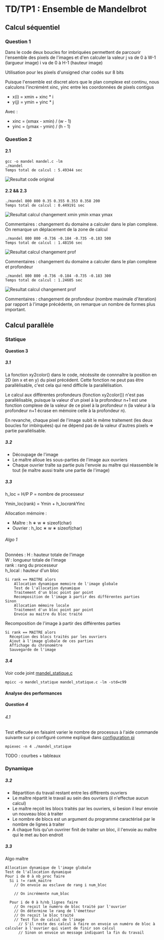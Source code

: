 # TD/TP1 : Ensemble de Mandelbrot

## Calcul séquentiel

### Question 1 

Dans le code deux boucles for imbriquées permettent de parcourir l'ensemble des pixels de l'images et d'en calculer la valeur
  j va de 0 à W-1 (largueur image)
  i va de 0 à H-1 (hauteur image) 

Utilisation pour les pixels d'unsigned char codés sur 8 bits

Puisque l'ensemble est discret alors que le plan complexe est continu, nous calculons l'incrémént xinc, yinc entre les coordonnées de pixels contigus

  * x(i) = xmin + xinc * i
  * y(j) = ymin + yinc * j

Avec :

  * xinc = (xmax - xmin) / (w - 1)
  * yinc = (ymax - ymin) / (h - 1)

### Question 2

#### 2.1
```
gcc -o mandel mandel.c -lm  
./mandel  
Temps total de calcul : 5.49344 sec
```

![Resultat code original](mandel_base.ras)

#### 2.2 && 2.3
```
./mandel 800 800 0.35 0.355 0.353 0.358 200  
Temps total de calcul : 0.449191 sec
```

![Resultat calcul changement xmin ymin xmax ymax](img/mandel_800_800_0.35_0.355_0.353_0.358_200.ras)

Commentaires : changement du domaine a calculer dans le plan complexe. On remarque un déplacement de la zone de calcul

```
./mandel 800 800 -0.736 -0.184 -0.735 -0.183 500  
Temps total de calcul : 1.48156 sec
```

![Resultat calcul changement prof](img/mandel_800_800_-0.736_-0.184_-0.735_-0.183_500.ras)

Commentaires : changement du domaine a calculer dans le plan complexe et profondeur


```
./mandel 800 800 -0.736 -0.184 -0.735 -0.183 300  
Temps total de calcul : 1.24605 sec
```

![Resultat calcul changement prof](img/mandel_800_800_-0.736_-0.184_-0.735_-0.183_300.ras)

Commentaires : changement de profondeur (nombre maximale d'iteration) par rapport à l'image précédente, on remarque un nombre de formes plus important.

## Calcul parallèle

### Statique

#### Question 3

##### 3.1

La fonction xy2color() dans le code, nécéssite de connnaître la position en 2D (en x et en y) du pixel précédent. Cette fonction ne peut pas être parallèlisable, c'est cela qui rend difficile la parallélisation.

Le calcul aux différentes profondeurs (fonction xy2color()) n'est pas parallèlisable, puisque la valeur d'un pixel à la profondeur n+1 est une fonction complexe de la valeur de ce pixel à la profondeur n (la valeur à la profondeur n+1 écrase en mémoire celle à la profondeur n). 

En revanche, chaque pixel de l'image subit le même traitement (les deux boucles for imbirquées) qui ne dépend pas de la valeur d'autres pixels => partie parallélisable.

##### 3.2

* Découpage de l'image
* Le maître alloue les sous-parties de l'image aux ouvriers
* Chaque ouvrier traîte sa partie puis l'envoie au maître qui réassemble le tout (le maître aussi traite une partie de l'image)

##### 3.3

h_loc = H/P
P = nombre de processeur

Ymin_loc(rank) = Ymin + h_loc*rank*Yinc

Allocation mémoire :

  * Maître : h ∗ w ∗ sizeof(char)
  * Ouvrier : h_loc ∗ w ∗ sizeof(char)

###### Algo 1 

Données :
  H : hauteur totale de l'image  
  W : longueur totale de l'image  
  rank : rang du processeur  
  h_local : hauteur d'un bloc  

```
Si rank == MAITRE alors
	Allocation dynamique memoire de l'image globale  
	Test de l'allocation dynamique  
	Traitement d'un bloc point par point  
	Recomposition de l'image à partir des différentes parties  
Sinon  
	Allocation mémoire locale  
	Traitement d'un bloc point par point  
	Envoie au maitre du bloc traité  
```

Recomposition de l'image à partir des différentes parties 

```
Si rank == MAITRE alors
  Réception des blocs traités par les ouvriers
  Ajout à l'image globale de ces parties
  Affichage du chronomètre
  Sauvegarde de l'image
```

##### 3.4

Voir code joint [mandel_statique.c](src/mandel_statique.c)
```
mpicc -o mandel_statique mandel_statique.c -lm -std=c99
```

#### Analyse des performances

##### Question 4

###### 4.1

Test effecuée en faisaint varier le nombre de processus à l'aide commande suivante sur pi configuré comme expliqué dans [configuration pi](config_pi.md)

```
mpiexec -n 4 ./mandel_statique
```

TODO : courbes + tableaux

### Dynamique

##### 3.2

* Répartition du travail restant entre les différents ouvriers
* Le maître répartit le travail au sein des ouvriers (il n'effectue aucun calcul)
* Le maître reçoit les blocs traités par les ouvriers, si besion il leur envoie un nouveau bloc à traiter
* Le nombre de blocs est un argument du programme caractérisé par le nombre de lignes à traiter
* A chaque fois qu'un ouvrirer finit de traiter un bloc, il l'envoie au maître qui le met au bon endroit

##### 3.3

Algo maître

```
Allocation dynamique de l'image globale
Test de l'allocation dynamique
Pour i de 0 à nb_proc faire
  Si i != rank_maitre
    // On envoie au esclave de rang i num_bloc

    // On incrémente num_bloc

  Pour i de 0 à h/nb_lignes faire
    // On reçoit le numéro de bloc traité par l'ouvrier
    // On détermine le rang de l'émetteur
    // On reçoit le bloc traité
    // Test fin de calcul de l'image
      // S'il reste des calcul à faire on envoie un numéro de bloc à calculer à l'ouvrier qui vient de finir son calcul
      // Sinon on envoie un message indiquant la fin du travail
```